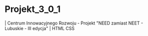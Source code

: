 # Projekt_3_0_1

| Centrum Innowacyjnego Rozwoju - Projekt "NEED zamiast NEET - Lubuskie - III edycja"
| HTML CSS
